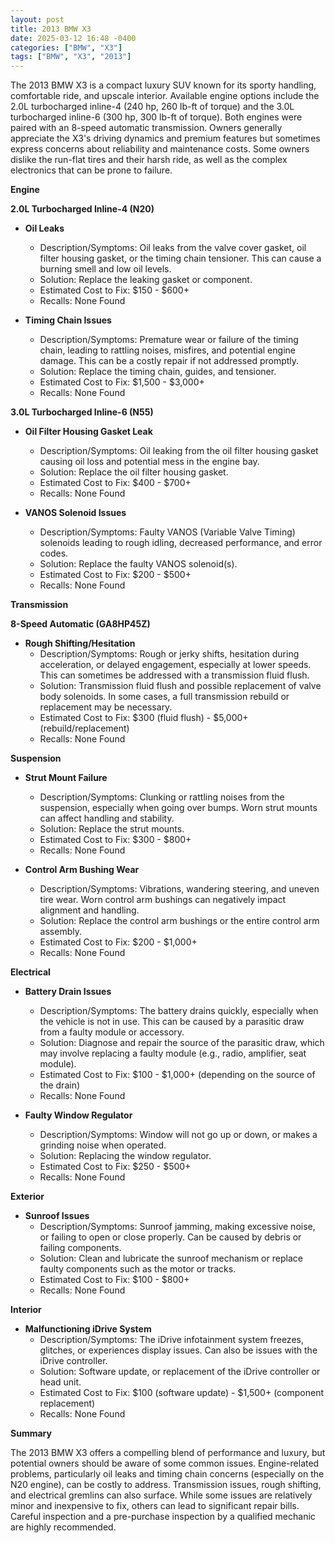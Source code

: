 ```yaml
---
layout: post
title: 2013 BMW X3
date: 2025-03-12 16:48 -0400
categories: ["BMW", "X3"]
tags: ["BMW", "X3", "2013"]
---
```

The 2013 BMW X3 is a compact luxury SUV known for its sporty handling, comfortable ride, and upscale interior. Available engine options include the 2.0L turbocharged inline-4 (240 hp, 260 lb-ft of torque) and the 3.0L turbocharged inline-6 (300 hp, 300 lb-ft of torque). Both engines were paired with an 8-speed automatic transmission. Owners generally appreciate the X3's driving dynamics and premium features but sometimes express concerns about reliability and maintenance costs. Some owners dislike the run-flat tires and their harsh ride, as well as the complex electronics that can be prone to failure.

**Engine**

**2.0L Turbocharged Inline-4 (N20)**

* **Oil Leaks**
    * Description/Symptoms: Oil leaks from the valve cover gasket, oil filter housing gasket, or the timing chain tensioner.  This can cause a burning smell and low oil levels.
    * Solution: Replace the leaking gasket or component.
    * Estimated Cost to Fix: $150 - $600+
    * Recalls: None Found

* **Timing Chain Issues**
    * Description/Symptoms: Premature wear or failure of the timing chain, leading to rattling noises, misfires, and potential engine damage. This can be a costly repair if not addressed promptly.
    * Solution: Replace the timing chain, guides, and tensioner.
    * Estimated Cost to Fix: $1,500 - $3,000+
    * Recalls: None Found

**3.0L Turbocharged Inline-6 (N55)**

* **Oil Filter Housing Gasket Leak**
    * Description/Symptoms: Oil leaking from the oil filter housing gasket causing oil loss and potential mess in the engine bay.
    * Solution: Replace the oil filter housing gasket.
    * Estimated Cost to Fix: $400 - $700+
    * Recalls: None Found

* **VANOS Solenoid Issues**
    * Description/Symptoms:  Faulty VANOS (Variable Valve Timing) solenoids leading to rough idling, decreased performance, and error codes.
    * Solution: Replace the faulty VANOS solenoid(s).
    * Estimated Cost to Fix: $200 - $500+
    * Recalls: None Found

**Transmission**

**8-Speed Automatic (GA8HP45Z)**

* **Rough Shifting/Hesitation**
    * Description/Symptoms:  Rough or jerky shifts, hesitation during acceleration, or delayed engagement, especially at lower speeds. This can sometimes be addressed with a transmission fluid flush.
    * Solution: Transmission fluid flush and possible replacement of valve body solenoids. In some cases, a full transmission rebuild or replacement may be necessary.
    * Estimated Cost to Fix: $300 (fluid flush) - $5,000+ (rebuild/replacement)
    * Recalls: None Found

**Suspension**

* **Strut Mount Failure**
    * Description/Symptoms:  Clunking or rattling noises from the suspension, especially when going over bumps.  Worn strut mounts can affect handling and stability.
    * Solution: Replace the strut mounts.
    * Estimated Cost to Fix: $300 - $800+
    * Recalls: None Found

* **Control Arm Bushing Wear**
    * Description/Symptoms:  Vibrations, wandering steering, and uneven tire wear.  Worn control arm bushings can negatively impact alignment and handling.
    * Solution: Replace the control arm bushings or the entire control arm assembly.
    * Estimated Cost to Fix: $200 - $1,000+
    * Recalls: None Found

**Electrical**

* **Battery Drain Issues**
    * Description/Symptoms:  The battery drains quickly, especially when the vehicle is not in use. This can be caused by a parasitic draw from a faulty module or accessory.
    * Solution:  Diagnose and repair the source of the parasitic draw, which may involve replacing a faulty module (e.g., radio, amplifier, seat module).
    * Estimated Cost to Fix: $100 - $1,000+ (depending on the source of the drain)
    * Recalls: None Found

* **Faulty Window Regulator**
    * Description/Symptoms: Window will not go up or down, or makes a grinding noise when operated.
    * Solution: Replacing the window regulator.
    * Estimated Cost to Fix: $250 - $500+
    * Recalls: None Found

**Exterior**

* **Sunroof Issues**
    * Description/Symptoms: Sunroof jamming, making excessive noise, or failing to open or close properly. Can be caused by debris or failing components.
    * Solution: Clean and lubricate the sunroof mechanism or replace faulty components such as the motor or tracks.
    * Estimated Cost to Fix: $100 - $800+
    * Recalls: None Found

**Interior**

* **Malfunctioning iDrive System**
    * Description/Symptoms:  The iDrive infotainment system freezes, glitches, or experiences display issues. Can also be issues with the iDrive controller.
    * Solution: Software update, or replacement of the iDrive controller or head unit.
    * Estimated Cost to Fix: $100 (software update) - $1,500+ (component replacement)
    * Recalls: None Found

**Summary**

The 2013 BMW X3 offers a compelling blend of performance and luxury, but potential owners should be aware of some common issues. Engine-related problems, particularly oil leaks and timing chain concerns (especially on the N20 engine), can be costly to address. Transmission issues, rough shifting, and electrical gremlins can also surface. While some issues are relatively minor and inexpensive to fix, others can lead to significant repair bills. Careful inspection and a pre-purchase inspection by a qualified mechanic are highly recommended.

